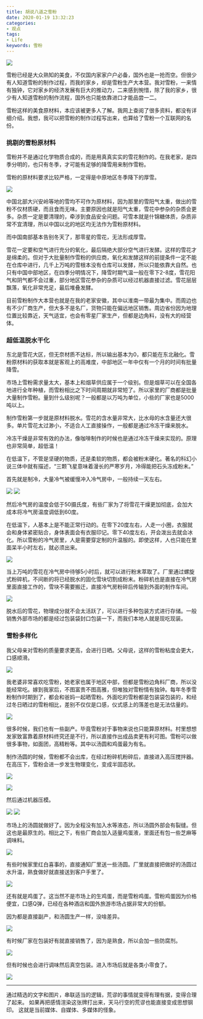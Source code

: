 ```yaml
---
title: 胡说八道之雪粉
date: 2020-01-19 13:32:23
categories:
- 观点
tags:
- Life
keywords: 雪粉
---
```


![](/images/snow0.GIF)

雪粉已经是大众熟知的美食，不仅国内家家户户必备，国外也是一抢而空。但很少有人知道雪粉的制作过程，而我的家乡，却是雪粉生产大本营。我对雪粉，一来情有独钟，它对家乡的经济发展有巨大的推动力，二来感到惋惜，除了我的家乡，很少有人知道雪粉的制作流程，国外也只能依靠进口才能品尝一二。

雪粉这样的美食原材料，本应该被更多人了解。我网上查阅了很多资料，都没有详细介绍。我想，我可以把雪粉的制作过程写出来，也算给了雪粉一个互联网的名份。

<!-- more -->

### 挑剔的雪粉原材料

雪粉并不是通过化学物质合成的，而是用真真实实的雪花制作的。在我老家，是四季分明的，也只有冬季，才可能有足够的降雪用来制作雪粉。

雪粉的原材料要求比较严格，一定得是中原地区冬季降下的厚雪。

![](/images/snow1.jpg)

中国北部大兴安岭等地的雪均不可作为原材料，因为那里的雪阳气太重，做出的雪粉不仅材质硬，而且食而无味。主要原因也就是阳气太重，雪花中参杂的杂质会更多。杂质一定是要清理的，牵涉到食品安全问题。可雪本就是什锦糖体质，杂质非常不宜清理，所以中国以北的地区均无法作为雪粉原材料。

而中国南部基本告别冬天了，那零星的雪花，无法形成厚雪。

雪花一定要和空气进行充分的氧化，最后隔绝大部分空气进行发酵。这样的雪花才是绵柔的。但对于大批量制作雪粉的供应商，氧化和发酵这样的前提条件一定不能在仓库中进行，几千上万吨的雪根本没有仓库可以发酵，所以只能依靠大自然。也只有中国中部地区，在四季分明情况下，降雪时期气温一般在零下2-8度，雪花阳气和阴气都不会过重，部分地区雪花参杂的杂质可以经过机器直接过滤。雪花层层飘落，氧化非常充足，最后堆叠发酵。

目前雪粉制作大本营也就是在我的老家安徽，其中以淮南一带最为集中。而周边也有不少厂商生产，但大多不是名厂，货物只能在偏远地区销售。周边省份因为地理位置比较靠近，天气适宜，也会有零星厂家生产，但都是边角料，没有大的经营体。

### 超低温脱水干化

东北是雪花大区，但无奈材质不达标，所以输出基本为0，都只能在东北融化。雪粉原材料的获取本就是客观上的高难度，中部地区一年中仅有一个月的时间有批量降雪。

市场上雪粉需求量太大，基本上和烟草供应属于一个级别。但是烟草可以在全国各地进行全年种植，而雪粉相比之下时间周期就非常短了。所以家里的厂商都是批量大量制作雪粉。量到什么级别呢？一般都是以万吨为单位，小些的厂家也是5000吨以上。

制作雪粉第一步就是原材料脱水。雪花的含水量非常大，比水母的水含量还大很多。单片雪花太过渺小，不适合人工直接操作，一般都是通过冷冻干燥来脱水。

冷冻干燥是非常有效的办法，像咖啡制作的时候也是通过冷冻干燥来实现的。原理也非常简单，超低温！

在低温下，不管是坚硬的物质，还是柔软的物质，都会被粉末硬化。著名的科幻小说三体中就有描述，“三颗飞星意味着漫长的严寒岁月，冷得能把石头冻成粉末。”

首先就是制冷，大量冷气被缓慢冲入冷气房中，一般持续一天左右。

![](/images/snow2.GIF)
![](/images/snow3.GIF)

然后冷气房的温度会低于50摄氏度，有些厂家为了将雪花干燥更加彻底，会加大成本将冷气房温度调低到60度。

在低温下，人基本上是不能正常行动的。在零下20度左右，人走一小圈，衣服就会和身体紧密贴合，身体表面会有衣服印记。零下40度左右，开会泼出去就会冰化。所以雪粉的冷气房里，人是需要穿定制的升温服的。即使这样，人也只能在里面呆半小时左右，就必须出来。

![](/images/snow4.GIF)

当上万吨的雪花在冷气房中待够5小时后，就可以进行粉末萃取了。厂里通过螺旋式粉碎机，不间断的将已经脱水的固化雪块切割成粉末。粉碎机也是直接在冷气房里面直接工作的，雪块不需要搬迁，直接冷气房粉碎后传输到外面的制作车间。

![](/images/snow5.GIF)

脱水后的雪花，物理成分就不会太活跃了，可以进行多种包装方式进行存储。一般销售外部市场的都是经过包装袋封口包装一下，而我们本地人就是现吃现装。

### 雪粉多样化

我父母亲对雪粉的质量要求更高，会进行日晒。父母说，这样的雪粉粘度会更大，口感顺滑。

![](/images/snowa.JPG)

我老婆非常喜欢吃雪粉，她老家也属于地区中部，但都是雪粉边角料厂商，所以没能经常吃。嫁到我家后，不图富贵不图高雅，但唯独对雪粉情有独钟。每年冬季雪粉制作时期到了，都会和爸妈一起晒雪粉。外面吃的雪粉都是包装袋包装的，和经过冬日晒过的雪粉相比，差别不仅仅是口感，仪式感上的落差也是无法估量的。

![](/images/snowb.JPG)

很多时候，我们也有一些副产。毕竟雪粉对于事物来说也只能算原材料。村里想想发家致富靠着原材料终究还是不行，所以直接作出成品卖更有利可图。雪粉可以做很多事物，如面团，高精粉等。其中以汤圆和鸡蛋最为有名。

制作汤圆的时候，雪粉都不会出库，在经过粉碎机粉碎后，直接进入高压搅拌器。在高压下，雪粉会进一步发生物理变化，变成半固态状。

![](/images/snow6.GIF)

![](/images/snow7.GIF)

然后通过机器压模。

![](/images/snow8.GIF)
![](/images/snow9.GIF)

市场上的汤圆就做好了。因为全程没有加入水等液态，所以汤圆外部会有裂缝。但这也是最原生的。相比之下，有些厂商会加入适量鸡蛋液，里面还有包一些芝麻等调味料。

![](/images/snow10.GIF)

有些时候家里红白喜事的，直接通知厂里送一些汤圆。厂里就直接把做好的汤圆过水升温，熟食做好就直接送到客户手里了。

![](/images/snow11.GIF)

还有就是鸡蛋了。这当然不是市场上的生鸡蛋，而是雪粉鸡蛋。雪粉鸡蛋因为价格便宜，口感Q弹，已经在各种酒店和国外旅游市场占据非常大的份额。

因为都是直接副产，和汤圆生产一样，没啥差异。

![](/images/snow13.GIF)

有时候厂家在包装好有就直接销售了，因为是熟食，所以会加一些防腐剂。

![](/images/snow12.GIF)

但有时候也会进行调味然后真空包装。进入市场后就是各类小零食了。

![](/images/snowc.jpg)

___

通过精选的文字和图片，串联适当的逻辑，荒谬的事情就变得有理有据，变得合理了起来。
如果再把感情渲染这张牌打出来，天马行空的荒谬也能直接变成思想钢印。
这就是当前媒体、自媒体、多媒体的怪象。